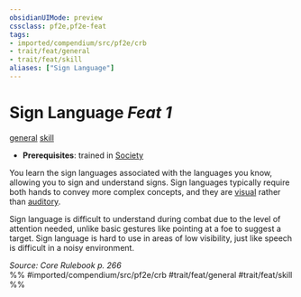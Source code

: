 ```yaml
---
obsidianUIMode: preview
cssclass: pf2e,pf2e-feat
tags:
- imported/compendium/src/pf2e/crb
- trait/feat/general
- trait/feat/skill
aliases: ["Sign Language"]
---
```

# Sign Language  *Feat 1*  
[general](general.md)  [skill](skill.md)  

- **Prerequisites**: trained in [Society](../skills.md#Society)

You learn the sign languages associated with the languages you know, allowing you to sign and understand signs. Sign languages typically require both hands to convey more complex concepts, and they are [visual](visual.md) rather than [auditory](auditory.md).

Sign language is difficult to understand during combat due to the level of attention needed, unlike basic gestures like pointing at a foe to suggest a target. Sign language is hard to use in areas of low visibility, just like speech is difficult in a noisy environment.

*Source: Core Rulebook p. 266*  
%% #imported/compendium/src/pf2e/crb #trait/feat/general #trait/feat/skill %%